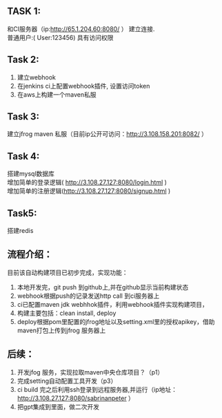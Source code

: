 ## TASK 1:
和CI服务器（ip:http://65.1.204.60:8080/ ） 建立连接. <br />
普通用户:( User:123456) 具有访问权限
## Task 2:
1. 建立webhook
2. 在jenkins ci上配置webhook插件, 设置访问token
3.  在aws上构建一个maven私服
## Task 3:
建立jfrog maven 私服（目前ip公开可访问：http://3.108.158.201:8082/ ）
## Task 4:
搭建mysql数据库<br>
增加简单的登录逻辑( http://3.108.27.127:8080/login.html )<br>
增加简单的注册逻辑(http://3.108.27.127:8080/signup.html )
## Task5:
搭建redis

## 流程介绍：
目前该自动构建项目已初步完成，实现功能：
1. 本地开发完，git push 到github上,并在github显示当前构建状态
2. webhook根据push的记录发送http call 到ci服务器上
3. ci已配置maven jdk webhhok插件，利用webhook插件实现构建项目，
4. 构建主要包括：clean install, deploy
5. deploy根据pom里配置的jfrog地址以及setting.xml里的授权apikey，借助maven打包上传到jfrog 服务器上

## 后续：
1. 开发jfog 服务，实现拉取maven中央仓库项目？（p1）
2. 完成setting自动配置工具开发（p3）
3. ci build 完之后利用ssh登录到远程服务器,并运行（ip地址：http://3.108.27.127:8080/sabrinanpeter ）
4. 把gpt集成到里面，做二次开发